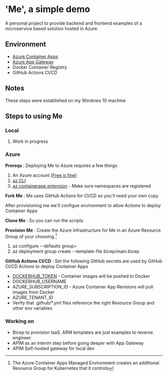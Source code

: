 # 'Me', a simple demo 

A personal project to provide backend and frontend examples of a microservice based solution hosted in Azure.

## Environment
- [Azure Container Apps](https://learn.microsoft.com/en-us/azure/container-apps/)
- [Azure App Gateway](https://learn.microsoft.com/en-us/azure/application-gateway/)
- Docker Container Registry
- GitHub Actions CI/CD

## Notes
These steps were established on my Windows 10 machine

## Steps to using Me
### Local
1. Work in progress
### Azure
**Prereqs**
: Deploying Me to Azure requires a few things
1. An Azure account [(Free is fine)][def]
2. [az CLI](https://learn.microsoft.com/en-us/cli/azure/install-azure-cli)
3. [az containerapp extension](https://learn.microsoft.com/en-us/azure/container-apps/containerapp-up) - Make sure namespaces are registered

**Fork Me**
: Me uses GitHub Actions for CI/CD so you'll need your own copy

After provisioning me we'll configue environment to allow Actions to deploy Container Apps

**Clone Me**
: So you can run the scripts

**Provision Me**
: Create the Azure infrastructure for Me in an Azure Resource Group of your choosing [^1]
1. az configure --defaults group=<my-resource-group>
2. az deployment group create --template-file bicep/main.bicep

**GitHub Actions CI/CD**
: Set the following GitHub secrets are used by GitHub CI/CD Actions to deploy Container Apps
- [DOCKERHUB_TOKEN](https://docs.docker.com/docker-hub/access-tokens/) - Container images will be pushed to Docker
- DOCKERHUB_USERNAME
- AZURE_SUBSCRIPTION_ID - Azure Container App Revisions will pull images from Docker
- AZURE_TENANT_ID
- Verify that .github/*.yml files reference the right Resource Group and other env variables

### Working on 
- Bicep to provision IaaS. ARM templates are just examples to reverse engineer.
- APIM as an interim step before going deeper with App Gateway
- APIM Self-hosted gateway for local dev

[^1]: The Azure Container Apps Managed Environment creates an additional Resource Group for Kubernetes that it controls

[def]: https://azure.microsoft.com/en-us/free/search/?ef_id=_k_4fffd49be29e1baacc4bb019e2ee66a6_k_&OCID=AIDcmm5edswduu_SEM__k_4fffd49be29e1baacc4bb019e2ee66a6_k_&msclkid=4fffd49be29e1baacc4bb019e2ee66a6